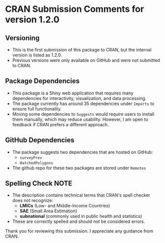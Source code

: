 # CRAN Submission Comments for version 1.2.0

## Versioning
* This is the first submission of this package to CRAN, but the internal version is listed as 1.2.0.
* Previous versions were only available on GitHub and were not submitted to CRAN.

## Package Dependencies
* This package is a Shiny web application that requires many dependencies for interactivity, visualization, and data processing.
* The package currently has around 35 dependencies under `Imports` to ensure full functionality.
* Moving some dependencies to `Suggests` would require users to install them manually, which may reduce usability. However, I am open to feedback if CRAN prefers a different approach.

## GitHub Dependencies
* The package suggests two dependencies that are hosted on GitHub:
  * `surveyPrev`
  * `HatchedPolygons`
* The github repo for these two packages are stored under `Remotes`

## Spelling Check NOTE
* The description contains technical terms that CRAN's spell checker does not recognize:
  * **LMICs** (Low- and Middle-Income Countries)
  * **SAE** (Small Area Estimation)
  * **subnational** (commonly used in public health and statistics)
* These are correctly spelled and should not be considered errors.

Thank you for reviewing this submission. I appreciate any guidance from CRAN.
